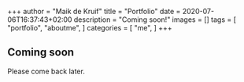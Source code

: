 +++
author = "Maik de Kruif"
title = "Portfolio"
date = 2020-07-06T16:37:43+02:00
description = "Coming soon!"
images = []
tags = [
    "portfolio",
    "aboutme",
]
categories = [
    "me",
]
+++

## Coming soon

Please come back later.
